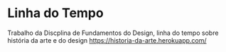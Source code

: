 # Linha do Tempo

Trabalho da Discplina de Fundamentos do Design, linha do tempo sobre história da arte e do design
https://historia-da-arte.herokuapp.com/
